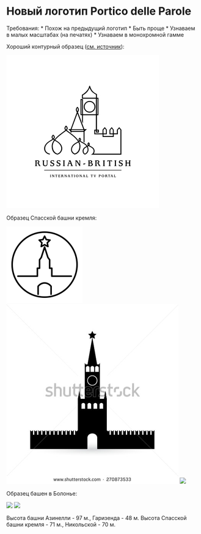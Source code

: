 
# Новый логотип Portico delle Parole

Требования:
    * Похож на предыдущий логотип
    * Быть проще
    * Узнаваем в малых масштабах (на печатях)
    * Узнаваем в монохромной гамме

Хороший контурный образец ([см. источник](http://www.thelogomix.com/designer/ancitis)):

![](Russian_BritishLogoAncitis.jpg)

Образец Спасской башни кремля:

![](kremlin.png)
![](kremlin2.jpg)
![](http://a1.mzstatic.com/us/r30/Purple/v4/0e/36/d1/0e36d159-14bf-d4ff-067f-63adb673092b/icon175x175.jpeg)

Образец башен в Болонье:

![](https://image.freepik.com/icone-gratis/due-torri-di-bologna-in-italia_318-27032.jpg)
![](http://artigianarte.bo.it/sites/artigianarte.bo.it/files/Logo%20Bologna%20Shanghai_1.jpg)

Высота башни Азинелли - 97 м., Гаризенда - 48 м.
Высота Спасской башни кремля - 71 м., Никольской - 70 м.

